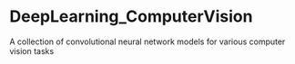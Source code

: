 # DeepLearning_ComputerVision
A collection of convolutional neural network models for various computer vision tasks
